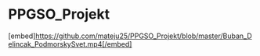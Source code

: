 # PPGSO_Projekt

[embed]https://github.com/mateju25/PPGSO_Projekt/blob/master/Buban_Delincak_PodmorskySvet.mp4[/embed]
